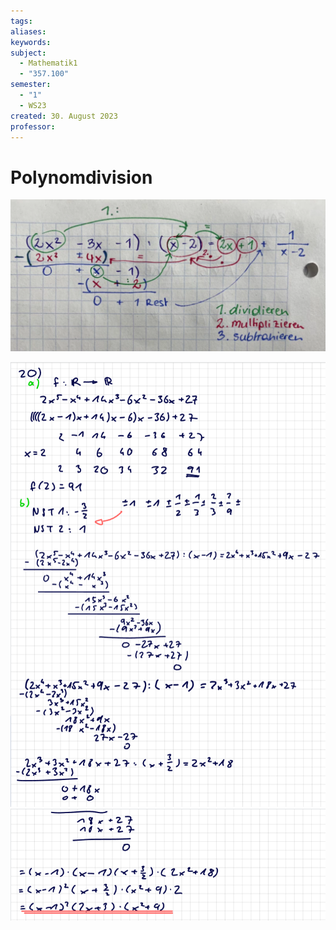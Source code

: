 ```yaml
---
tags: 
aliases: 
keywords: 
subject:
  - Mathematik1
  - "357.100"
semester:
  - "1"
  - WS23
created: 30. August 2023
professor:
---
```

 

# Polynomdivision

![](../assets/Pasted%20image%2020230830161034.png)

![](assets/Pasted%20image%2020240127140400.png)![](assets/Pasted%20image%2020240127140714.png)